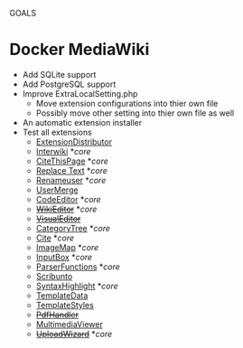 GOALS

# Docker MediaWiki

- Add SQLite support
- Add PostgreSQL support
- Improve ExtraLocalSetting.php
	- Move extension configurations into thier own file
	- Possibly move other setting into thier own file as well
- An automatic extension installer
- Test all extensions
	- [ExtensionDistributor](https://www.mediawiki.org/wiki/Extension:ExtensionDistributor)
	- [Interwiki](https://www.mediawiki.org/wiki/Extension:Interwiki) **core*
	- [CiteThisPage](https://www.mediawiki.org/wiki/Extension:CiteThisPage)  **core*
	- [Replace Text](https://www.mediawiki.org/wiki/Extension:Replace_Text)  **core*
	- [Renameuser](https://www.mediawiki.org/wiki/Extension:Renameuser)  **core*
	- [UserMerge](https://www.mediawiki.org/wiki/Extension:UserMerge)
	- [CodeEditor](https://www.mediawiki.org/wiki/Extension:CodeEditor)  **core*
	- ~~[WikiEditor](https://www.mediawiki.org/wiki/Extension:WikiEditor)~~  **core*
	- ~~[VisualEditor](https://www.mediawiki.org/wiki/VisualEditor)~~
	- [CategoryTree](https://www.mediawiki.org/wiki/Extension:CategoryTree)  **core*
	- [Cite](https://www.mediawiki.org/wiki/Extension:Cite)  **core*
	- [ImageMap](https://www.mediawiki.org/wiki/Extension:ImageMap)  **core*
	- [InputBox](https://www.mediawiki.org/wiki/Extension:InputBox)  **core*
	- [ParserFunctions](https://www.mediawiki.org/wiki/Extension:ParserFunctions)  **core*
	- [Scribunto](https://www.mediawiki.org/wiki/Extension:Scribunto)
	- [SyntaxHighlight](https://www.mediawiki.org/wiki/Extension:SyntaxHighlight)  **core*
	- [TemplateData](https://www.mediawiki.org/wiki/Extension:TemplateData)
	- [TemplateStyles](https://www.mediawiki.org/wiki/Extension:TemplateStyles)
	- ~~[PdfHandler](https://www.mediawiki.org/wiki/Extension:PdfHandler)~~
	- [MultimediaViewer](https://www.mediawiki.org/wiki/Extension:MultimediaViewer)
	- ~~[UploadWizard](https://www.mediawiki.org/wiki/Extension:UploadWizard)~~  **core*